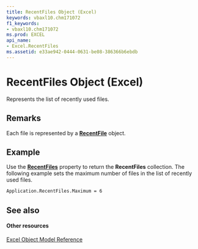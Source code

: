 ```yaml
---
title: RecentFiles Object (Excel)
keywords: vbaxl10.chm171072
f1_keywords:
- vbaxl10.chm171072
ms.prod: EXCEL
api_name:
- Excel.RecentFiles
ms.assetid: e33ae942-0444-0631-be08-386366b6ebdb
---
```



# RecentFiles Object (Excel)

Represents the list of recently used files.


## Remarks

 Each file is represented by a **[RecentFile](recentfile-object-excel.md)** object.


## Example

Use the  **[RecentFiles](application-recentfiles-property-excel.md)** property to return the **RecentFiles** collection. The following example sets the maximum number of files in the list of recently used files.


```vb
Application.RecentFiles.Maximum = 6
```


## See also


#### Other resources


[Excel Object Model Reference](http://msdn.microsoft.com/library/object-model-excel-vba-reference%28Office.15%29.aspx)


